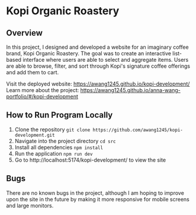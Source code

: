 # Kopi Organic Roastery

## Overview

In this project, I designed and developed a website for an imaginary coffee brand, Kopi Organic Roastery. The goal was to create an interactive list-based interface where users are able to select and aggregate items. Users are able to browse, filter, and sort through Kopi's signature coffee offerings and add them to cart.

Visit the deployed website: https://awang1245.github.io/kopi-development/
Learn more about the project: https://awang1245.github.io/anna-wang-portfolio/#/kopi-development

## How to Run Program Locally

1. Clone the repository
`git clone https://github.com/awang1245/kopi-development.git`
2. Navigate into the project directory
`cd src`
3. Install all dependencies
`npm install`
4. Run the application
`npm run dev`
5. Go to http://localhost:5174/kopi-development/ to view the site

## Bugs

There are no known bugs in the project, although I am hoping to improve upon the site in the future by making it more responsive for mobile screens and large monitors. 
